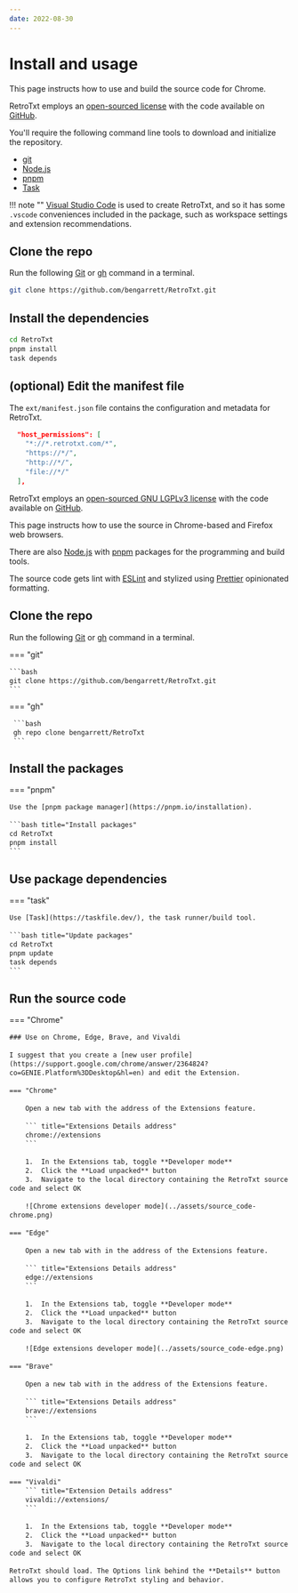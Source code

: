 ```yaml
---
date: 2022-08-30
---
```

# Install and usage

This page instructs how to use and build the source code for Chrome.

RetroTxt employs an [open-sourced license]((https://choosealicense.com/licenses/lgpl-3.0/)) with the code available on [GitHub](https://github.com/bengarrett/RetroTxt).

You'll require the following command line tools to download and initialize the repository.

- [git](https://git-scm.com)
- [Node.js](https://nodejs.org/engit)
- [pnpm](https://pnpm.io)
- [Task](https://taskfile.dev)

!!! note ""
    [Visual Studio Code](https://code.visualstudio.com) is used to create RetroTxt, and so it has some `.vscode` conveniences included in the package, such as workspace settings and extension recommendations.

## Clone the repo

Run the following [Git](https://git-scm.com) or [gh](https://cli.github.com) command in a terminal.

```bash
git clone https://github.com/bengarrett/RetroTxt.git
```

## Install the dependencies

```bash
cd RetroTxt
pnpm install
task depends
```

## (optional) Edit the manifest file

The `ext/manifest.json` file contains the configuration and metadata for RetroTxt.

```json
  "host_permissions": [
    "*://*.retrotxt.com/*",
    "https://*/",
    "http://*/",
    "file://*/"
  ],
```

RetroTxt employs an [open-sourced GNU LGPLv3 license](https://choosealicense.com/licenses/lgpl-3.0/) with the code available on [GitHub](https://github.com/bengarrett/RetroTxt).

This page instructs how to use the source in Chrome-based and Firefox web browsers.

There are also [Node.js](https://nodejs.org) with [pnpm](https://pnpm.io) packages for the programming and build tools.

The source code gets lint with [ESLint](https://eslint.org/) and stylized using [Prettier](https://prettier.io/) opinionated formatting.

## Clone the repo

Run the following [Git](https://git-scm.com) or [gh](https://cli.github.com) command in a terminal.

=== "git"

    ```bash
    git clone https://github.com/bengarrett/RetroTxt.git
    ```

=== "gh"

     ```bash
     gh repo clone bengarrett/RetroTxt
     ```

## Install the packages

=== "pnpm"

    Use the [pnpm package manager](https://pnpm.io/installation).

    ```bash title="Install packages"
    cd RetroTxt
    pnpm install
    ```

## Use package dependencies

=== "task"

    Use [Task](https://taskfile.dev/), the task runner/build tool.

    ```bash title="Update packages"
    cd RetroTxt
    pnpm update
    task depends
    ```

## Run the source code

=== "Chrome"

    ### Use on Chrome, Edge, Brave, and Vivaldi

    I suggest that you create a [new user profile](https://support.google.com/chrome/answer/2364824?co=GENIE.Platform%3DDesktop&hl=en) and edit the Extension.

    === "Chrome"

        Open a new tab with the address of the Extensions feature.

        ``` title="Extensions Details address"
        chrome://extensions
        ```

        1.  In the Extensions tab, toggle **Developer mode**
        2.  Click the **Load unpacked** button
        3.  Navigate to the local directory containing the RetroTxt source code and select OK

        ![Chrome extensions developer mode](../assets/source_code-chrome.png)

    === "Edge"

        Open a new tab with in the address of the Extensions feature.

        ``` title="Extensions Details address"
        edge://extensions
        ```

        1.  In the Extensions tab, toggle **Developer mode**
        2.  Click the **Load unpacked** button
        3.  Navigate to the local directory containing the RetroTxt source code and select OK

        ![Edge extensions developer mode](../assets/source_code-edge.png)

    === "Brave"

        Open a new tab with in the address of the Extensions feature.

        ``` title="Extensions Details address"
        brave://extensions
        ```

        1.  In the Extensions tab, toggle **Developer mode**
        2.  Click the **Load unpacked** button
        3.  Navigate to the local directory containing the RetroTxt source code and select OK

    === "Vivaldi"
        ``` title="Extension Details address"
        vivaldi://extensions/
        ```

        1.  In the Extensions tab, toggle **Developer mode**
        2.  Click the **Load unpacked** button
        3.  Navigate to the local directory containing the RetroTxt source code and select OK

    RetroTxt should load. The Options link behind the **Details** button allows you to configure RetroTxt styling and behavior.
